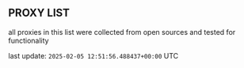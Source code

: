 ## PROXY LIST

all proxies in this list were collected from open sources and tested for functionality

last update: `2025-02-05 12:51:56.488437+00:00` UTC